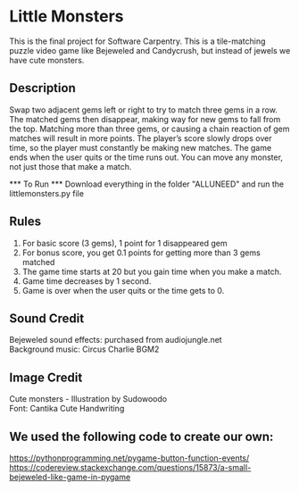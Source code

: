 # Little Monsters

This is the final project for Software Carpentry. This is a tile-matching puzzle video game like Bejeweled and Candycrush, but instead of jewels we have cute monsters.  


## Description 

Swap two adjacent gems left or right to try to match three gems in a row. The matched gems then disappear, making way for new gems to fall from the top. Matching more than three gems, or causing a chain reaction of gem matches will result in more points. The player’s score slowly drops over time, so the player must constantly be making new matches. The game ends when the user quits or the time runs out. You can move any monster, not just those that make a match.

*** To Run *** 
Download everything in the folder "ALLUNEED" and run the littlemonsters.py file


## Rules

1) For basic score (3 gems), 1 point for 1 disappeared gem
2) For bonus score, you get 0.1 points for getting more than 3 gems matched
3) The game time starts at 20 but you gain time when you make a match. 
4) Game time decreases by 1 second.
5) Game is over when the user quits or the time gets to 0.


## Sound Credit

Bejeweled sound effects: purchased from audiojungle.net  
Background music: Circus Charlie BGM2 


## Image Credit

Cute monsters - Illustration by Sudowoodo  
Font: Cantika Cute Handwriting


## We used the following code to create our own:

https://pythonprogramming.net/pygame-button-function-events/
https://codereview.stackexchange.com/questions/15873/a-small-bejeweled-like-game-in-pygame

